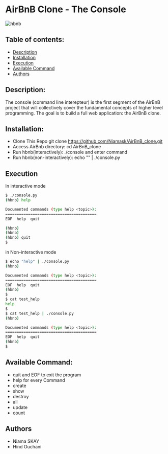 # AirBnB Clone - The Console

![hbnb](https://github.com/Niamask/AirBnB_clone/assets/94907249/18d109d9-023b-48e8-a64f-328242882f07)

## Table of contents:
* [Description](#Description)
* [Installation](#Installation)
* [Execution](#Execution)
* [Available Command](#Available-Command)
* [Authors](#Authors)


## Description:
The console (command line interepteur) is the first segment of the AirBnB project that will collectively cover the fundamental concepts of higher level programming.
The goal is to build a full web application: the AirBnB clone.

## Installation:
- Clone This Repo git clone https://github.com/Niamask/AirBnB_clone.git
- Access AirBnb directory: cd AirBnB_clone
- Run hbnb(interactively): ./console and enter command
- Run hbnb(non-interactively): echo "<command>" | ./console.py

## Execution

In interactive mode

```bash
$ ./console.py
(hbnb) help

Documented commands (type help <topic>):
========================================
EOF  help  quit

(hbnb)
(hbnb)
(hbnb) quit
$
```

in Non-interactive mode

```bash
$ echo "help" | ./console.py
(hbnb)

Documented commands (type help <topic>):
========================================
EOF  help  quit
(hbnb)
$
$ cat test_help
help
$
$ cat test_help | ./console.py
(hbnb)

Documented commands (type help <topic>):
========================================
EOF  help  quit
(hbnb)
$
```

## Available Command:
- quit and EOF to exit the program
- help for every Command
- create
- show
- destroy
- all
- update
- count

## Authors 
- Niama SKAY
- Hind Ouchani
